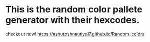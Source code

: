 # This is the random color pallete generator with their hexcodes.

checkout now!
https://ashutoshnautiyal7.github.io/Random_colors
